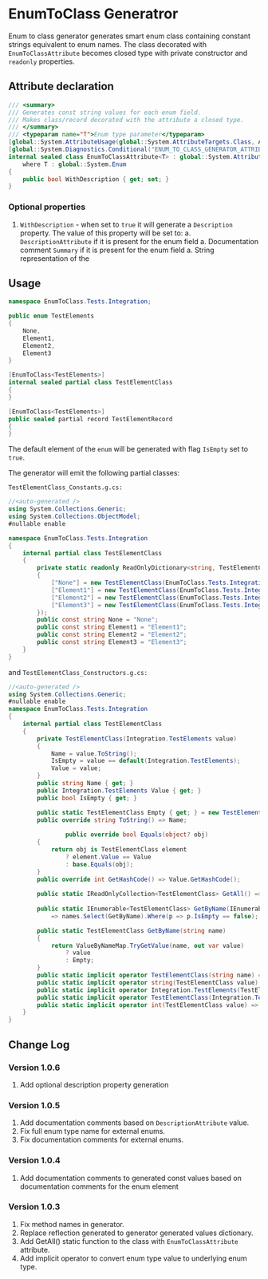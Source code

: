 # EnumToClass Generatror

Enum to class generator generates smart enum class containing constant strings equivalent to enum names.
The class decorated with `EnumToClassAttribute` becomes closed type with private constructor and `readonly` properties.

## Attribute declaration

```cs
/// <summary>
/// Generates const string values for each enum field.
/// Makes class/record decorated with the attribute a closed type.
/// </summary>
/// <typeparam name="T">Enum type parameter</typeparam>
[global::System.AttributeUsage(global::System.AttributeTargets.Class, AllowMultiple = false)]
[global::System.Diagnostics.Conditional("ENUM_TO_CLASS_GENERATOR_ATTRIBUTES")]
internal sealed class EnumToClassAttribute<T> : global::System.Attribute
    where T : global::System.Enum
{
    public bool WithDescription { get; set; }
}
```

### Optional properties
  
1. `WithDescription` - when set to `true` it will generate a `Description` property. The value of this property will be set to:
    a. `DescriptionAttribute` if it is present for the enum field
    a. Documentation comment `Summary` if it is present for the enum field
    a. String representation of the  
## Usage

```cs
namespace EnumToClass.Tests.Integration;

public enum TestElements
{
    None,
    Element1,
    Element2,
    Element3
}

[EnumToClass<TestElements>]
internal sealed partial class TestElementClass
{
}

[EnumToClass<TestElements>]
public sealed partial record TestElementRecord
{
}
```

The default element of the `enum` will be generated with flag `IsEmpty` set to `true`.

The generator will emit the following partial classes:

`TestElementClass_Constants.g.cs:`

```cs
//<auto-generated />     
using System.Collections.Generic;
using System.Collections.ObjectModel;
#nullable enable

namespace EnumToClass.Tests.Integration
{
    internal partial class TestElementClass            
    {
        private static readonly ReadOnlyDictionary<string, TestElementClass> ValueByNameMap = new ReadOnlyDictionary<string, TestElementClass>(new Dictionary<string, TestElementClass>()
        {
            ["None"] = new TestElementClass(EnumToClass.Tests.Integration.TestElements.None),
            ["Element1"] = new TestElementClass(EnumToClass.Tests.Integration.TestElements.Element1),
            ["Element2"] = new TestElementClass(EnumToClass.Tests.Integration.TestElements.Element2),
            ["Element3"] = new TestElementClass(EnumToClass.Tests.Integration.TestElements.Element3)
        });                        
        public const string None = "None";
        public const string Element1 = "Element1";
        public const string Element2 = "Element2";
        public const string Element3 = "Element3";
    }
}
```
and `TestElementClass_Constructors.g.cs:`

```cs
//<auto-generated />                        
using System.Collections.Generic;
#nullable enable
namespace EnumToClass.Tests.Integration
{
    internal partial class TestElementClass            
    {                    
        private TestElementClass(Integration.TestElements value)
        {
            Name = value.ToString();
            IsEmpty = value == default(Integration.TestElements);
            Value = value;
        }
        public string Name { get; }
        public Integration.TestElements Value { get; }
        public bool IsEmpty { get; }                            

        public static TestElementClass Empty { get; } = new TestElementClass(default(Integration.TestElements));
        public override string ToString() => Name;
        
                public override bool Equals(object? obj)
        {
            return obj is TestElementClass element
                ? element.Value == Value
                : base.Equals(obj);
        }
        public override int GetHashCode() => Value.GetHashCode();
       
        public static IReadOnlyCollection<TestElementClass> GetAll() => ValueByNameMap.Values;
            
        public static IEnumerable<TestElementClass> GetByName(IEnumerable<string> names)
            => names.Select(GetByName).Where(p => p.IsEmpty == false);

        public static TestElementClass GetByName(string name)
        {
            return ValueByNameMap.TryGetValue(name, out var value)
                ? value
                : Empty;
        }
        public static implicit operator TestElementClass(string name) => GetByName(name);
        public static implicit operator string(TestElementClass value) => value.Name;
        public static implicit operator Integration.TestElements(TestElementClass value) => value.Value;
        public static implicit operator TestElementClass(Integration.TestElements value) => GetByName(value.ToString());
        public static implicit operator int(TestElementClass value) => (int) value.Value;
    }
}
```
## Change Log

### Version 1.0.6
1. Add optional description property generation

### Version 1.0.5
1. Add documentation comments based on `DescriptionAttribute` value.
1. Fix full enum type name for external enums.
1. Fix documentation comments for external enums.
 
### Version 1.0.4
1. Add documentation comments to generated const values based on documentation comments for the enum element

### Version 1.0.3
1. Fix method names in generator.
1. Replace reflection generated to generator generated values dictionary.
1. Add GetAll() static function to the class with `EnumToClassAttribute` attribute.
1. Add implicit operator to convert enum type value to underlying enum type.